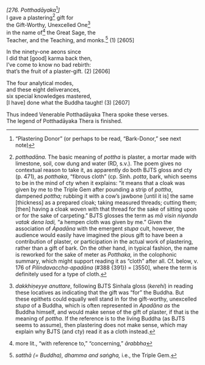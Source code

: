 *\[276. Potthadāyaka*[^1]*\]*  
I gave a plastering[^2] gift for  
the Gift-Worthy, Unexcelled One[^3]  
in the name of[^4] the Great Sage, the  
Teacher, and the Teaching, and monks.[^5] (1) \[2605\]

In the ninety-one aeons since  
I did that \[good\] karma back then,  
I’ve come to know no bad rebirth:  
that’s the fruit of a plaster-gift. (2) \[2606\]

The four analytical modes,  
and these eight deliverances,  
six special knowledges mastered,  
\[I have\] done what the Buddha taught! (3) \[2607\]

Thus indeed Venerable Potthadāyaka Thera spoke these verses.  
The legend of Potthadāyaka Thera is finished.

[^1]: “Plastering Donor” (or perhaps to be read, “Bark-Donor,” see next note)

[^2]: *potthadāna.* The basic meaning of *pottha* is plaster, a mortar made with limestone, soil, cow dung and water (RD, s.v.). The poem gives no contextual reason to take it, as apparently do both BJTS gloss and cty (p. 471), as *potthaka*, “fibrous cloth” (cp. Sinh. *potta*, bark, which seems to be in the mind of cty when it explains: “it means that a cloak was given by me to the Triple Gem after pounding a strip of *pottha*, dampened *pottha;* rubbing it with a cow’s jawbone \[until it is\] the same \[thickness\] as a prepared cloak; taking measured threads; cutting them; \[then\] having a cloak woven with that thread for the sake of sitting upon or for the sake of carpeting.” BJTS glosses the term as *mā visin niyanda vatak dena ladi,* “a hempen cloth was given by me.” Given the association of *Apadāna* with the emergent *stupa* cult, however, the audience would easily have imagined the pious gift to have been a contribution of plaster, or participation in the actual work of plastering, rather than a gift of bark. On the other hand, in typical fashion, the name is reworked for the sake of meter as *Potthaka,* in the colophonic summary, which might support reading it as “cloth” after all. Cf. below, v. 176 of *Pilindavaccha-apadāna* (\#388 {391}) = \[3550\], where the term is definitely used for a type of cloth.

[^3]: *dakkhiṇeyye anuttare*, following BJTS Sinhala gloss (*kerehi*) in reading these locatives as indicating that the gift was “for” the Buddha. But these epithets could equally well stand in for the gift-worthy, unexcelled *stupa* of a Buddha, which is often represented in *Apadāna* *as* the Buddha himself, and would make sense of the gift of plaster, if that is the meaning of *pottha*. If the reference is to the living Buddha (as BJTS seems to assume), then plastering does not make sense, which may explain why BJTS (and cty) read it as a cloth instead.

[^4]: more lit., “with reference to,” “concerning,” *ārabbha*

[^5]: *satthā (= Buddha), dhamma and saṅgha,* i.e., the Triple Gem.

